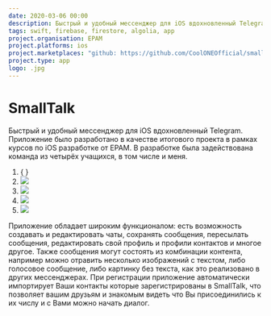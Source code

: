 ```yaml
---
date: 2020-03-06 00:00
description: Быстрый и удобный мессенджер для iOS вдохновленный Telegram. Приложение было разработано в качестве итогового проекта в рамках курсов по iOS разработке от EPAM. В разработке была задействована команда из четырёх учащихся, в том числе и меня.
tags: swift, firebase, firestore, algolia, app
project.organisation: EPAM
project.platforms: ios
project.marketplaces: "github: https://github.com/CoolONEOfficial/smalltalk_messenger"
project.type: app
logo: .jpg
---
```

# SmallTalk

Быстрый и удобный мессенджер для iOS вдохновленный Telegram. Приложение было разработано в качестве итогового проекта в рамках курсов по iOS разработке от EPAM. В разработке была задействована команда из четырёх учащихся, в том числе и меня.


1. { }
2. ![ ](/img/projects/smalltalk/2_400x400.jpg)
3. ![ ](/img/projects/smalltalk/4_400x400.jpg)
4. ![ ](/img/projects/smalltalk/1_400x400.jpg)
5. ![ ](/img/projects/smalltalk/3_400x400.jpg)



Приложение обладает широким функционалом: есть возможность создавать и редактировать чаты, сохранять сообщения, пересылать сообщения, редактировать свой профиль и профили контактов и многое другое. 
Также сообщения могут состоять из комбинации контента, например можно отравить несколько изображений с текстом, либо голосовое сообщение, либо картинку без текста, как это реализовано в других мессенджерах.
При регистрации приложение автоматически импортирует Ваши контакты которые зарегистрированы в SmallTalk, что позволяет вашим друзьям и знакомым видеть что Вы присоединились к их числу и с Вами можно начать диалог.
